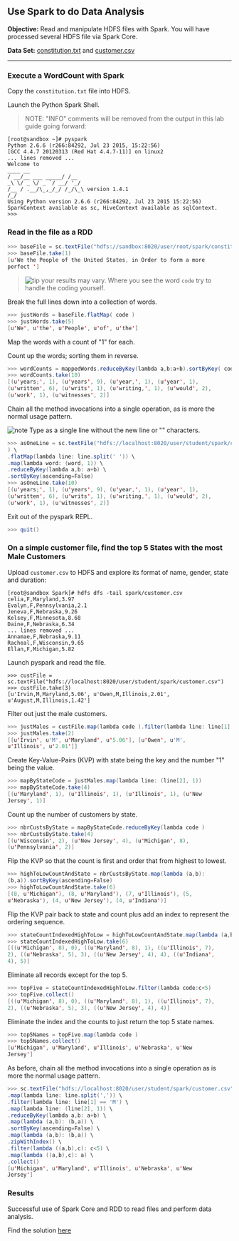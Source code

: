 ## Use Spark to do Data Analysis

**Objective:** Read and manipulate HDFS files with Spark. You will have processed several HDFS file via Spark Core.

**Data Set:** [constitution.txt](https://mapr.com/products/mapr-sandbox-hadoop/tutorials/hue-tutorial-file-browser-metastore-manager-beeswax/assets/constitution.txt) and [customer.csv](https://mapr.com/products/mapr-sandbox-hadoop/tutorials/hue-tutorial-file-browser-metastore-manager-beeswax/assets/customers.csv)

----

### Execute a WordCount with Spark

Copy the `constitution.txt` file into HDFS.

Launch the Python Spark Shell. 

> NOTE: "INFO" comments will be
removed from the output in this lab guide going forward:

```
[root@sandbox ~]# pyspark
Python 2.6.6 (r266:84292, Jul 23 2015, 15:22:56)
[GCC 4.4.7 20120313 (Red Hat 4.4.7-11)] on linux2
... lines removed ...
Welcome to
____ __
/ __/__ ___ _____/ /__
_\ \/ _ \/ _ `/ __/ '_/
/__ / .__/\_,_/_/ /_/\_\ version 1.4.1
/_/
Using Python version 2.6.6 (r266:84292, Jul 23 2015 15:22:56)
SparkContext available as sc, HiveContext available as sqlContext.
>>>
```

### Read in the file as a RDD

```scala
>>> baseFile = sc.textFile("hdfs://sandbox:8020/user/root/spark/constitution.txt")
>>> baseFile.take(1)
[u'We the People of the United States, in Order to form a more
perfect ']
```
> ![tip](https://user-images.githubusercontent.com/558905/40528496-37bfadac-5fbf-11e8-8b5a-8bea2634f284.png) your results may vary. Where you see the word `code` try to handle the coding yourself.


Break the full lines down into a collection of words.

```scala
>>> justWords = baseFile.flatMap( code )
>>> justWords.take(5)
[u'We', u'the', u'People', u'of', u'the']
```

Map the words with a count of "1" for each.

Count up the words; sorting them in reverse.

```scala
>>> wordCounts = mappedWords.reduceByKey(lambda a,b:a+b).sortByKey( code )
>>> wordCounts.take(10)
[(u'years;', 1), (u'years', 9), (u'year,', 1), (u'year', 1),
(u'written', 6), (u'writs', 1), (u'writing,', 1), (u'would', 2),
(u'work', 1), (u'witnesses', 2)]
```

Chain all the method invocations into a single operation, as is more the
normal usage pattern. 

![note](https://user-images.githubusercontent.com/558905/40528492-37597500-5fbf-11e8-96a1-f4d206df64ab.png) Type as a single line without the new line
or "\" characters.

```scala
>>> asOneLine = sc.textFile("hdfs://localhost:8020/user/student/spark/constitution.txt"
) \
.flatMap(lambda line: line.split(' ')) \
.map(lambda word: (word, 1)) \
.reduceByKey(lambda a,b: a+b) \
.sortByKey(ascending=False)
>>> asOneLine.take(10)
[(u'years;', 1), (u'years', 9), (u'year,', 1), (u'year', 1),
(u'written', 6), (u'writs', 1), (u'writing,', 1), (u'would', 2),
(u'work', 1), (u'witnesses', 2)]
```

Exit out of the pyspark REPL.

```scala
>>> quit()
```

### On a simple customer file, find the top 5 States with the most Male Customers

Upload `customer.csv` to HDFS and explore its format of name, gender, state and
duration:

```
[root@sandbox Spark]# hdfs dfs -tail spark/customer.csv
celia,F,Maryland,3.97
Evalyn,F,Pennsylvania,2.1
Jeneva,F,Nebraska,9.26
Kelsey,F,Minnesota,8.68
Daine,F,Nebraska,6.34
... lines removed ...
Annamae,F,Nebraska,9.11
Racheal,F,Wisconsin,9.65
Ellan,F,Michigan,5.82
```

Launch pyspark and read the file.

```
>>> custFile =
sc.textFile("hdfs://localhost:8020/user/student/spark/customer.csv")
>>> custFile.take(3)
[u'Irvin,M,Maryland,5.06', u'Owen,M,Illinois,2.01',
u'August,M,Illinois,1.42']
```

Filter out just the male customers.

```scala
>>> justMales = custFile.map(lambda code ).filter(lambda line: line[1] == 'M')
>>> justMales.take(2)
[[u'Irvin', u'M', u'Maryland', u'5.06'], [u'Owen', u'M',
u'Illinois', u'2.01']]
```

Create Key-Value-Pairs (KVP) with state being the key and the number
"1" being the value.

```scala
>>> mapByStateCode = justMales.map(lambda line: (line[2], 1))
>>> mapByStateCode.take(4)
[(u'Maryland', 1), (u'Illinois', 1), (u'Illinois', 1), (u'New
Jersey', 1)]
```

Count up the number of customers by state.

```scala
>>> nbrCustsByState = mapByStateCode.reduceByKey(lambda code )
>>> nbrCustsByState.take(4)
[(u'Wisconsin', 2), (u'New Jersey', 4), (u'Michigan', 8),
(u'Pennsylvania', 2)]
```

Flip the KVP so that the count is first and order that from highest to
lowest.

```scala
>>> highToLowCountAndState = nbrCustsByState.map(lambda (a,b):
(b,a)).sortByKey(ascending=False)
>>> highToLowCountAndState.take(6)
[(8, u'Michigan'), (8, u'Maryland'), (7, u'Illinois'), (5,
u'Nebraska'), (4, u'New Jersey'), (4, u'Indiana')]
```

Flip the KVP pair back to state and count plus add an index to represent
the ordering sequence.

```scala
>>> stateCountIndexedHighToLow = highToLowCountAndState.map(lambda (a,b): (b,a)).zipWithIndex()
>>> stateCountIndexedHighToLow.take(6)
[((u'Michigan', 8), 0), ((u'Maryland', 8), 1), ((u'Illinois', 7),
2), ((u'Nebraska', 5), 3), ((u'New Jersey', 4), 4), ((u'Indiana',
4), 5)]
```

Eliminate all records except for the top 5.

```scala
>>> topFive = stateCountIndexedHighToLow.filter(lambda code:c<5)
>>> topFive.collect()
[((u'Michigan', 8), 0), ((u'Maryland', 8), 1), ((u'Illinois', 7),
2), ((u'Nebraska', 5), 3), ((u'New Jersey', 4), 4)]
```

Eliminate the index and the counts to just return the top 5 state names.

```scala
>>> top5Names = topFive.map(lambda code )
>>> top5Names.collect()
[u'Michigan', u'Maryland', u'Illinois', u'Nebraska', u'New
Jersey']
```

As before, chain all the method invocations into a single operation as is
more the normal usage pattern.

```scala
>>> sc.textFile("hdfs://localhost:8020/user/student/spark/customer.csv") \
.map(lambda line: line.split(',')) \
.filter(lambda line: line[1] == 'M') \
.map(lambda line: (line[2], 1)) \
.reduceByKey(lambda a,b: a+b) \
.map(lambda (a,b): (b,a)) \
.sortByKey(ascending=False) \
.map(lambda (a,b): (b,a)) \
.zipWithIndex() \
.filter(lambda ((a,b),c): c<5) \
.map(lambda ((a,b),c): a) \
.collect()
[u'Michigan', u'Maryland', u'Illinois', u'Nebraska', u'New
Jersey']
```

### Results

Successful use of Spark Core and RDD to read files and perform data analysis.

Find the solution [here](https://virtuant.github.io/hadoop-overview-spark-hwx/weekly-test-3-solution.html)

